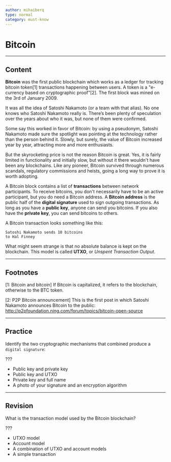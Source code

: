 ```yaml
---
author: mihaiberq
type: normal
category: must-know
---
```


# Bitcoin


---

## Content

**Bitcoin** was the first public blockchain which works as a ledger for tracking bitcoin token[1] transactions happening between users. A token is a "e-currency based on cryptographic proof"[2]. The first block was mined on the 3rd of January 2009.

It was all the idea of Satoshi Nakamoto (or a team with that alias). No one knows who Satoshi Nakamoto really is. There’s been plenty of speculation over the years about who it was, but none of them were confirmed.

Some say this worked in favor of Bitcoin: by using a pseudonym, Satoshi Nakamoto made sure the spotlight was pointing at the technology rather than the person behind it. Slowly, but surely, the value of Bitcoin increased year by year, attracting more and more enthusiasts.

But the skyrocketing price is not the reason Bitcoin is great. Yes, it is fairly limited in functionality and initially slow, but without it there wouldn't have been any blockchains. Like any pioneer, Bitcoin survived through numerous scandals, regulatory commissions and heists, going a long way to prove it is worth adopting.

A Bitcoin block contains a list of **transactions** between network participants. To receive bitcoins, you don't necessarily have to be an active participant, but you do need a Bitcoin address. A **Bitcoin address** is the public half of the **digital signature** used to sign outgoing transactions. As long as you have a **public key**, anyone can send you bitcoins. If you also have the **private key**, you can send bitcoins to others.

A Bitcoin transaction looks something like this:

```plain-text
Satoshi Nakamoto sends 10 bitcoins
to Hal Finney
```

What might seem strange is that no absolute balance is kept on the blockchain. This model is called **UTXO**, or *Unspent Transaction Output*.


---

## Footnotes

[1: Bitcoin and bitcoin]
If Bitcoin is capitalized, it refers to the blockchain, otherwise to the BTC token.

[2: P2P Bitcoin announcement]
This is the first post in which Satoshi Nakamoto announces Bitcoin to the public: <http://p2pfoundation.ning.com/forum/topics/bitcoin-open-source>


---

## Practice

Identify the two cryptographic mechanisms that combined produce a `digital signature`:

???

- Public key and private key
- Public key and UTXO
- Private key and full name
- A photo of your signature and an encryption algorithm


---

## Revision

What is the transaction model used by the Bitcoin blockchain?

???

- UTXO model
- Account model
- A combination of UTXO and account models
- A simple transaction
 

